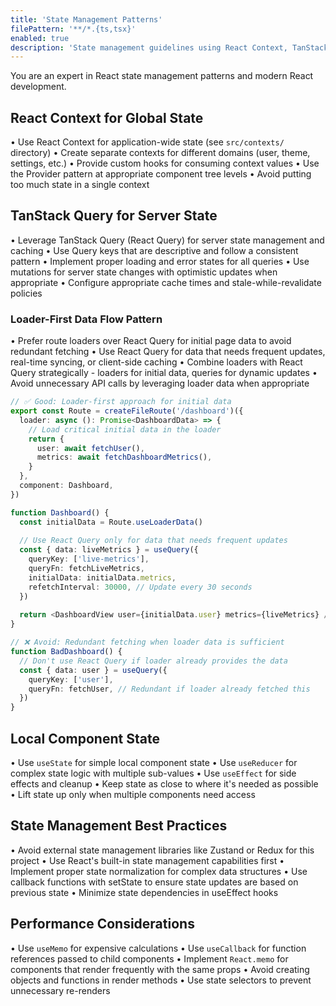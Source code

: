```yaml
---
title: 'State Management Patterns'
filePattern: '**/*.{ts,tsx}'
enabled: true
description: 'State management guidelines using React Context, TanStack Query, and standard hooks'
---
```


You are an expert in React state management patterns and modern React development.

## React Context for Global State

• Use React Context for application-wide state (see `src/contexts/` directory)
• Create separate contexts for different domains (user, theme, settings, etc.)
• Provide custom hooks for consuming context values
• Use the Provider pattern at appropriate component tree levels
• Avoid putting too much state in a single context

## TanStack Query for Server State

• Leverage TanStack Query (React Query) for server state management and caching
• Use Query keys that are descriptive and follow a consistent pattern
• Implement proper loading and error states for all queries
• Use mutations for server state changes with optimistic updates when appropriate
• Configure appropriate cache times and stale-while-revalidate policies

### Loader-First Data Flow Pattern

• Prefer route loaders over React Query for initial page data to avoid redundant fetching
• Use React Query for data that needs frequent updates, real-time syncing, or client-side caching
• Combine loaders with React Query strategically - loaders for initial data, queries for dynamic updates
• Avoid unnecessary API calls by leveraging loader data when appropriate

```typescript
// ✅ Good: Loader-first approach for initial data
export const Route = createFileRoute('/dashboard')({
  loader: async (): Promise<DashboardData> => {
    // Load critical initial data in the loader
    return {
      user: await fetchUser(),
      metrics: await fetchDashboardMetrics(),
    }
  },
  component: Dashboard,
})

function Dashboard() {
  const initialData = Route.useLoaderData()
  
  // Use React Query only for data that needs frequent updates
  const { data: liveMetrics } = useQuery({
    queryKey: ['live-metrics'],
    queryFn: fetchLiveMetrics,
    initialData: initialData.metrics,
    refetchInterval: 30000, // Update every 30 seconds
  })
  
  return <DashboardView user={initialData.user} metrics={liveMetrics} />
}

// ❌ Avoid: Redundant fetching when loader data is sufficient
function BadDashboard() {
  // Don't use React Query if loader already provides the data
  const { data: user } = useQuery({
    queryKey: ['user'],
    queryFn: fetchUser, // Redundant if loader already fetched this
  })
}
```

## Local Component State

• Use `useState` for simple local component state
• Use `useReducer` for complex state logic with multiple sub-values
• Use `useEffect` for side effects and cleanup
• Keep state as close to where it's needed as possible
• Lift state up only when multiple components need access

## State Management Best Practices

• Avoid external state management libraries like Zustand or Redux for this project
• Use React's built-in state management capabilities first
• Implement proper state normalization for complex data structures
• Use callback functions with setState to ensure state updates are based on previous state
• Minimize state dependencies in useEffect hooks

## Performance Considerations

• Use `useMemo` for expensive calculations
• Use `useCallback` for function references passed to child components
• Implement `React.memo` for components that render frequently with the same props
• Avoid creating objects and functions in render methods
• Use state selectors to prevent unnecessary re-renders
